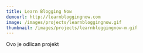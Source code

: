 ```yaml
---
title: Learn Blogging Now
demourl: http://learnbloggingnow.com
image: /images/projects/learnbloggingnow.gif
thumbnail: /images/projects/learnbloggingnow-m.gif
--- 
```


Ovo je odlican projekt 